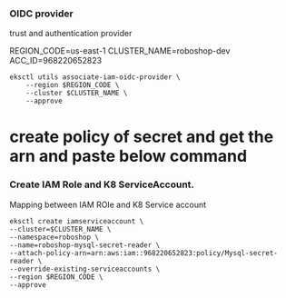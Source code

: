 

### OIDC provider
trust and authentication provider

REGION_CODE=us-east-1
CLUSTER_NAME=roboshop-dev
ACC_ID=968220652823
```
eksctl utils associate-iam-oidc-provider \
    --region $REGION_CODE \
    --cluster $CLUSTER_NAME \
    --approve
```
# create policy of secret and get the arn and paste below command

### Create IAM Role and K8 ServiceAccount.
Mapping between IAM ROle and K8 Service account
```
eksctl create iamserviceaccount \
--cluster=$CLUSTER_NAME \
--namespace=roboshop \
--name=roboshop-mysql-secret-reader \
--attach-policy-arn=arn:aws:iam::968220652823:policy/Mysql-secret-reader \
--override-existing-serviceaccounts \
--region $REGION_CODE \
--approve
```

